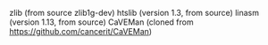 zlib (from source zlib1g-dev)
htslib (version 1.3, from source)
linasm (version 1.13, from source)
CaVEMan (cloned from https://github.com/cancerit/CaVEMan)